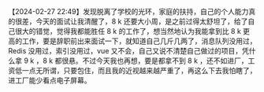 
【2024-02-27 22:49】发现脱离了学校的光环，家庭的扶持，自己的个人能力真的很差，今天的面试让我清醒了，8 k 还要大小周，是之前过得太舒坦了，给了自己很大的错觉，觉得我都能胜任 8 k 的工作了，想当然地认为我能拿到比 8 k  更高的工作，要是辞职前出来面试一下，就知道自己几斤几两了，消息队列没用过，Redis 没用过，索引没用过，vue 又不会，自己又说不清楚自己做过的项目，凭什么拿 9 k ，8 k 都很悬。不过今天我也再想，要是都拿不到 8 k ，还不如进厂，工资低一点无所谓，只要包住，而且我的近视越来越严重了，再这么下去我怕瞎了，进工厂能少看点电子屏幕。